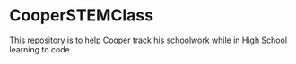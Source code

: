 # CooperSTEMClass
This repository is to help Cooper track his schoolwork while in High School learning to code
